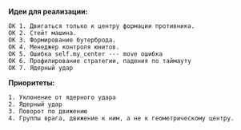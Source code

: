 __Идеи для реализации:__

    OK 1. Двигаться только к центру формации противника.
    OK 2. Стейт машина.
    OK 3. Формирование бутерброда.
    OK 4. Менеджер контроля юнитов.
    OK 5. Ошибка self.my_center --- move ошибка
    OK 6. Профилирование стратегии, падения по таймауту
    OK 7. Ядерный удар

__Приоритеты:__

    1. Уклонение от ядерного удара
    2. Ядерный удар
    3. Поворот по движению
    4. Группы врага, движение к ним, а не к геометрическому центру.


        
